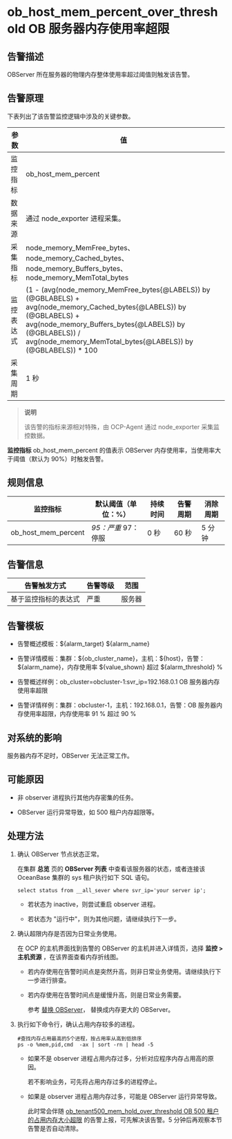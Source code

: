 ob_host_mem_percent_over_threshold OB 服务器内存使用率超限
======================================================================

**告警描述**
-----------------------------

OBServer 所在服务器的物理内存整体使用率超过阈值则触发该告警。

告警原理
-------------------------

下表列出了该告警监控逻辑中涉及的关键参数。

|  参数   |                                                                                                                        值                                                                                                                         |
|-------|--------------------------------------------------------------------------------------------------------------------------------------------------------------------------------------------------------------------------------------------------|
| 监控指标  | ob_host_mem_percent                                                                                                                                                                                                                              |
| 数据来源  | 通过 node_exporter 进程采集。                                                                                                                                                                                                                           |
| 采集指标  | node_memory_MemFree_bytes、node_memory_Cached_bytes、node_memory_Buffers_bytes、node_memory_MemTotal_bytes                                                                                                                                          |
| 监控表达式 | (1 - (avg(node_memory_MemFree_bytes{@LABELS}) by (@GBLABELS) + avg(node_memory_Cached_bytes{@LABELS}) by (@GBLABELS) + avg(node_memory_Buffers_bytes{@LABELS}) by (@GBLABELS)) / avg(node_memory_MemTotal_bytes{@LABELS}) by (@GBLABELS)) \* 100 |
| 采集周期  | 1 秒                                                                                                                                                                                                                                              |

> **说明**
>
> 该告警的指标来源相对特殊，由 OCP-Agent 通过 node_exporter 采集监控数据。

**监控指标** ob_host_mem_percent 的值表示 OBServer 内存使用率，当使用率大于阈值（默认为 90%）时触发告警。

**规则信息**
-----------------------------

|        监控指标         |                                               默认阈值（单位：%）                                                | 持续时间 | 告警周期 | 消除周期 |
|---------------------|---------------------------------------------------------------------------------------------------------|------|------|------|
| ob_host_mem_percent | *95：严重* 97：停服    | 0 秒  | 60 秒 | 5 分钟 |

**告警信息**
-----------------------------

|   告警触发方式   | 告警等级 | 范围  |
|------------|------|-----|
| 基于监控指标的表达式 | 严重   | 服务器 |

**告警模板**
-----------------------------

* 告警概述模板：\${alarm_target} ${alarm_name}

* 告警详情模板：集群：\${ob_cluster_name}，主机：\${host}，告警：\${alarm_name}，内存使用率 \${value_shown} 超过 \${alarm_threshold} %  

* 告警概述样例：ob_cluster=obcluster-1:svr_ip=192.168.0.1 OB 服务器内存使用率超限

* 告警详情样例：集群：obcluster-1，主机：192.168.0.1，告警：OB 服务器内存使用率超限，内存使用率 91 % 超过 90 %

**对系统的影响**
-------------------------------

服务器内存不足时，OBServer 无法正常工作。

**可能原因**
-----------------------------

* 非 observer 进程执行其他内存密集的任务。

* OBServer 运行异常导致，如 500 租户内存超限等。

**处理方法**
-----------------------------

1. 确认 OBServer 节点状态正常。

   在集群 **总览** 页的 **OBServer 列表** 中查看该服务器的状态，或者连接该 OceanBase 集群的 sys 租户执行如下 SQL 语句。

   ```unknow
   select status from __all_sever where svr_ip='your server ip';
   ```

   * 若状态为 inactive，则尝试重启 observer 进程。

   * 若状态为 "运行中"，则为其他问题，请继续执行下一步。

2. 确认超限内存是否因为日常业务使用。

   在 OCP 的主机界面找到告警的 OBServer 的主机并进入详情页，选择 **监控 \> 主机资源** ，在该界面查看内存折线图。
   * 若内存使用在告警时间点是突然升高，则非日常业务使用。请继续执行下一步进行排查。

   * 若内存使用在告警时间点是缓慢升高，则是日常业务需要。

     参考 [替换 OBServer](../../4.user-guide-2/4.cluster-features/2.basic-operations/7.manage-observer/5.replace-observer.md)， 替换成内存更大的 OBServer。

3. 执行如下命令行，确认占用内存较多的进程。

   ```unknow
   #查找内存占用最高的5个进程，按占用率从高到低排序
   ps -o %mem,pid,cmd  -ax | sort -rn | head -5
   ```

   * 如果不是 observer 进程占用内存过多，分析对应程序内存占用高的原因。

     若不影响业务，可先将占用内存过多的进程停止。

   * 如果是 observer 进程占用内存过多，可能是 OBServer 运行异常导致。

     此时常会伴随 [ob_tenant500_mem_hold_over_threshold OB 500 租户的占用内存大小超限](../2.ob-alert/25.ob_tenant500_mem_hold_over_threshold.md) 的告警上报，可先解决该告警。5 分钟后再观察本节告警是否自动清除。

